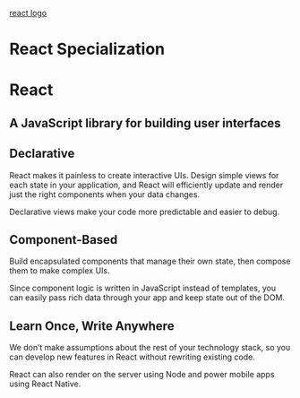 [react logo](https://w7.pngwing.com/pngs/856/564/png-transparent-react-logo-javascript-front-and-back-ends-user-interface-others-miscellaneous-logo-symmetry.png)
# React Specialization

# React
## A JavaScript library for building user interfaces

## Declarative
React makes it painless to create interactive UIs. Design simple views for each state in your application, and React will efficiently update and render just the right components when your data changes.

Declarative views make your code more predictable and easier to debug.

## Component-Based
Build encapsulated components that manage their own state, then compose them to make complex UIs.

Since component logic is written in JavaScript instead of templates, you can easily pass rich data through your app and keep state out of the DOM.

## Learn Once, Write Anywhere
We don’t make assumptions about the rest of your technology stack, so you can develop new features in React without rewriting existing code.

React can also render on the server using Node and power mobile apps using React Native.
